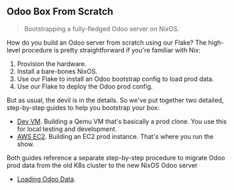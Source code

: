 Odoo Box From Scratch
---------------------
> Bootstrapping a fully-fledged Odoo server on NixOS.

How do you build an Odoo server from scratch using our Flake? The
high-level procedure is pretty straightforward if you're familiar
with Nix:

1. Provision the hardware.
2. Install a bare-bones NixOS.
3. Use our Flake to install an Odoo bootstrap config to load prod
   data.
4. Use our Flake to deploy the Odoo prod config.

But as usual, the devil is in the details. So we've put together
two detailed, step-by-step guides to help you bootstrap your box:

- [Dev VM][devm]. Building a Qemu VM that's basically a prod clone.
  You use this for local testing and development.
- [AWS EC2][aws]. Building an EC2 prod instance. That's where you
  run the show.

Both guides reference a separate step-by-step procedure to migrate
Odoo prod data from the old K8s cluster to the new NixOS Odoo server

- [Loading Odoo Data][odoo].




[aws]: ./aws.md
[devm]: ./dev-vm.md
[odoo]: ./odoo-data.md
